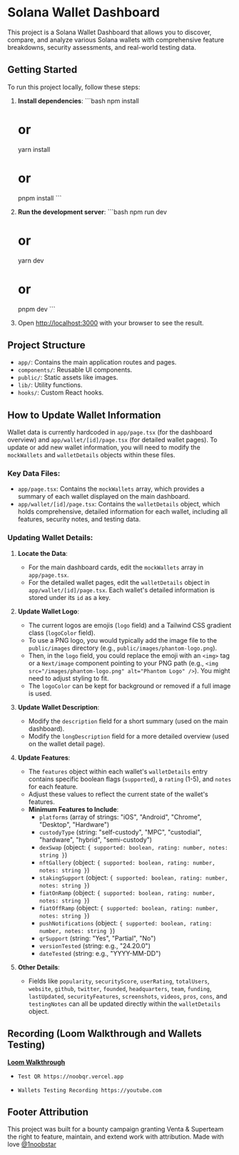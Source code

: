 # Solana Wallet Dashboard

This project is a Solana Wallet Dashboard that allows you to discover, compare, and analyze various Solana wallets with comprehensive feature breakdowns, security assessments, and real-world testing data.

## Getting Started

To run this project locally, follow these steps:

1.  **Install dependencies**:
    \`\`\`bash
    npm install
    # or
    yarn install
    # or
    pnpm install
    \`\`\`

2.  **Run the development server**:
    \`\`\`bash
    npm run dev
    # or
    yarn dev
    # or
    pnpm dev
    \`\`\`

3.  Open [http://localhost:3000](http://localhost:3000) with your browser to see the result.

## Project Structure

-   `app/`: Contains the main application routes and pages.
-   `components/`: Reusable UI components.
-   `public/`: Static assets like images.
-   `lib/`: Utility functions.
-   `hooks/`: Custom React hooks.

## How to Update Wallet Information

Wallet data is currently hardcoded in `app/page.tsx` (for the dashboard overview) and `app/wallet/[id]/page.tsx` (for detailed wallet pages). To update or add new wallet information, you will need to modify the `mockWallets` and `walletDetails` objects within these files.

### Key Data Files:

-   `app/page.tsx`: Contains the `mockWallets` array, which provides a summary of each wallet displayed on the main dashboard.
-   `app/wallet/[id]/page.tsx`: Contains the `walletDetails` object, which holds comprehensive, detailed information for each wallet, including all features, security notes, and testing data.

### Updating Wallet Details:

1.  **Locate the Data**:
    *   For the main dashboard cards, edit the `mockWallets` array in `app/page.tsx`.
    *   For the detailed wallet pages, edit the `walletDetails` object in `app/wallet/[id]/page.tsx`. Each wallet's detailed information is stored under its `id` as a key.

2.  **Update Wallet Logo**:
    *   The current logos are emojis (`logo` field) and a Tailwind CSS gradient class (`logoColor` field).
    *   To use a PNG logo, you would typically add the image file to the `public/images` directory (e.g., `public/images/phantom-logo.png`).
    *   Then, in the `logo` field, you could replace the emoji with an `<img>` tag or a `Next/image` component pointing to your PNG path (e.g., `<img src="/images/phantom-logo.png" alt="Phantom Logo" />`). You might need to adjust styling to fit.
    *   The `logoColor` can be kept for background or removed if a full image is used.

3.  **Update Wallet Description**:
    *   Modify the `description` field for a short summary (used on the main dashboard).
    *   Modify the `longDescription` field for a more detailed overview (used on the wallet detail page).

4.  **Update Features**:
    *   The `features` object within each wallet's `walletDetails` entry contains specific boolean flags (`supported`), a `rating` (1-5), and `notes` for each feature.
    *   Adjust these values to reflect the current state of the wallet's features.
    *   **Minimum Features to Include**:
        *   `platforms` (array of strings: "iOS", "Android", "Chrome", "Desktop", "Hardware")
        *   `custodyType` (string: "self-custody", "MPC", "custodial", "hardware", "hybrid", "semi-custody")
        *   `dexSwap` (object: `{ supported: boolean, rating: number, notes: string }`)
        *   `nftGallery` (object: `{ supported: boolean, rating: number, notes: string }`)
        *   `stakingSupport` (object: `{ supported: boolean, rating: number, notes: string }`)
        *   `fiatOnRamp` (object: `{ supported: boolean, rating: number, notes: string }`)
        *   `fiatOffRamp` (object: `{ supported: boolean, rating: number, notes: string }`)
        *   `pushNotifications` (object: `{ supported: boolean, rating: number, notes: string }`)
        *   `qrSupport` (string: "Yes", "Partial", "No")
        *   `versionTested` (string: e.g., "24.20.0")
        *   `dateTested` (string: e.g., "YYYY-MM-DD")

5.  **Other Details**:
    *   Fields like `popularity`, `securityScore`, `userRating`, `totalUsers`, `website`, `github`, `twitter`, `founded`, `headquarters`, `team`, `funding`, `lastUpdated`, `securityFeatures`, `screenshots`, `videos`, `pros`, `cons`, and `testingNotes` can all be updated directly within the `walletDetails` object.
## Recording (Loom Walkthrough and Wallets Testing)
**[Loom Walkthrough](https://youtube.com)**

   *     Test QR https://noobqr.vercel.app

   *     Wallets Testing Recording https://youtube.com

## Footer Attribution

This project was built for a bounty campaign granting Venta & Superteam the right to feature, maintain, and extend work with attribution. Made with love [@1noobstar](https://x.com/1noobstar)
